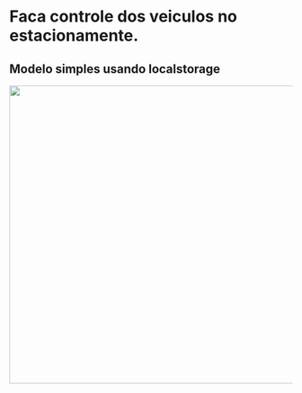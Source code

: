 # Faca controle dos veiculos no estacionamente.

## Modelo simples usando localstorage


[<img src="https://cdn.discordapp.com/attachments/639869522387664896/869990529801285672/Screenshot_1.png" width="530" height="530"/>](https://kovert.no/)
